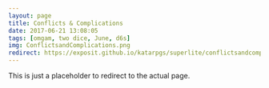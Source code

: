 ```yaml
---
layout: page
title: Conflicts & Complications
date: 2017-06-21 13:08:05
tags: [omgam, two dice, June, d6s]
img: ConflictsandComplications.png
redirect: https://exposit.github.io/katarpgs/superlite/conflictsandcomplications/
---
```


This is just a placeholder to redirect to the actual page.
